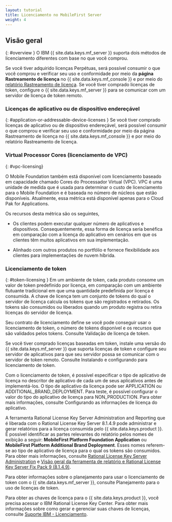 ```yaml
---
layout: tutorial
title: Licenciamento no MobileFirst Server
weight: 4
---
```

<!-- NLS_CHARSET=UTF-8 -->
## Visão geral
{: #overview }
O IBM {{ site.data.keys.mf_server }} suporta dois métodos de licenciamento diferentes com base no que você comprou.

Se você tiver adquirido licenças Perpétuas, será possível consumir o que você comprou e verificar seu uso e conformidade por meio da **página Rastreamento de licença** no {{ site.data.keys.mf_console }} e por meio do [relatório Rastreamento de licença](../../administering-apps/license-tracking/#license-tracking-report). Se você tiver comprado licenças de token, configure o {{ site.data.keys.mf_server }} para se comunicar com um servidor de licença de token remoto.

### Licenças de aplicativo ou de dispositivo endereçável
{: #application-or-addressable-device-licenses }
Se você tiver comprado licenças de aplicativo ou de dispositivo endereçável, será possível consumir o que comprou e verificar seu uso e conformidade por meio da página Rastreamento de licença no {{ site.data.keys.mf_console }} e por meio do relatório Rastreamento de licença.

### Virtual Processor Cores (licenciamento de VPC)
{: #vpc-licensing}

O Mobile Foundation também está disponível com licenciamento baseado em capacidade chamado Cores do Processador Virtual (VPC). VPC é uma unidade de medida que é usada para determinar o custo de licenciamento para o Mobile Foundation e é baseada no número de núcleos que estão disponíveis. Atualmente, essa métrica está disponível apenas para o Cloud Pak for Applications.

Os recursos desta métrica são os seguintes,

* Os clientes podem executar qualquer número de aplicativos e dispositivos. Consequentemente, essa forma de licença seria benéfica em comparação com a licença do aplicativo em cenários em que os clientes têm muitos aplicativos em sua implementação.

* Alinhado com outros produtos no portfólio e fornece flexibilidade aos clientes para implementações de nuvem híbrida.


### Licenciamento de token
{: #token-licensing }
Em um ambiente de token,
cada produto consome um valor de token predefinido por licença, em comparação
com um ambiente flutuante tradicional em que uma quantidade predefinida
por licença é consumida. A chave de licença tem um conjunto de tokens do
qual o servidor de licença calcula os tokens que são registrados
e retirados. Os tokens são consumidos ou liberados quando um produto
registra ou retira licenças do servidor de licença.

Seu contrato
de licenciamento define se você pode conseguir usar o licenciamento de
token, o número de tokens disponível e os recursos que são validados
pelos tokens. Consulte Validação de licença de token.

Se você tiver comprado licenças
baseadas em token, instale uma versão do
{{ site.data.keys.mf_server }}
que suporta licenças de token e configure seu servidor de aplicativos
para que seu servidor possa se comunicar com o servidor de token
remoto. Consulte Instalando e configurando para licenciamento de token.

Com o
licenciamento de token, é possível especificar o tipo de aplicativo de licença no descritor
de aplicativo de cada um de seus aplicativos antes de implementá-los. O tipo de aplicativo da licença pode ser APPLICATION ou ADDITIONAL_BRAND_DEPLOYMENT. Para teste, é possível configurar o valor do tipo do aplicativo de licença para NON_PRODUCTION. Para obter mais informações, consulte Configurando as informações de licença do aplicativo.

A ferramenta Rational License Key Server Administration and Reporting que é liberada com o Rational License Key Server 8.1.4.9 pode administrar e gerar relatórios para a licença consumida pelo {{ site.data.keys.product }}. É possível identificar as partes relevantes do relatório pelos nomes de exibição a seguir: **MobileFirst Platform Foundation Application** ou **MobileFirst Platform Additional Brand Deployment**. Esses nomes referem-se
ao tipo de aplicativo de licença para o qual os tokens são consumidos. Para obter mais informações, consulte [Rational License Key Server Administration](https://www.ibm.com/support/knowledgecenter/SSSTWP_8.1.4/com.ibm.rational.license.doc/topics/c_rlks_admin_tool_overview.html) e [Visão geral da ferramenta de relatório e Rational License Key Server Fix Pack 9 (8.1.4.9)](http://www.ibm.com/support/docview.wss?uid=swg24040300).

Para obter informações sobre o planejamento para usar o licenciamento de token com o {{ site.data.keys.mf_server }}, consulte Planejamento para o uso de licenças de token.

Para obter as chaves de licença para o {{ site.data.keys.product }}, você precisa acessar o IBM Rational License Key Center. Para obter mais informações sobre como gerar e gerenciar suas chaves de licenças, consulte [Suporte IBM - Licenciamento](http://www.ibm.com/software/rational/support/licensing/).

